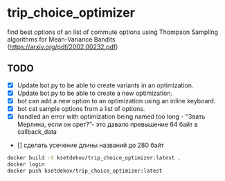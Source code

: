 # trip_choice_optimizer

find best options of an list of commute options using Thompson Sampling algorithms for Mean-Variance Bandits (<https://arxiv.org/pdf/2002.00232.pdf>)

## TODO

- [x] Update bot.py to be able to create variants in an optimization.
- [x] Update bot.py to be able to create a new optimization.
- [x] bot can add a new option to an optimization using an inline keyboard.
- [x] bot cat sample options from a list of options.
- [x] handled an error with optimization being named too long - "Звать Мерлина, если он орет?”- это давало превышение 64 байт в callback_data
- [] сделать усечение длины названий до 280 байт

```bash
docker build -t ksetdekov/trip_choice_optimizer:latest .
docker login
docker push ksetdekov/trip_choice_optimizer:latest
```